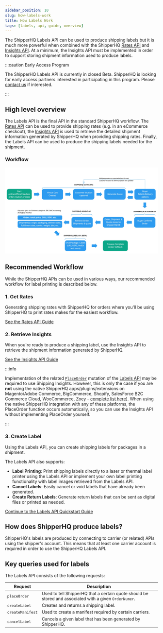 ```yaml
---
sidebar_position: 10
slug: how-labels-work
title: How Labels Work
tags: [labels, api, guide, overview]
---
```


The ShipperHQ Labels API can be used to produce shipping labels but it is much more powerful when combined with the ShipperHQ [Rates API](rates/overview.md) and [Insights API](insights/overview.md). At a minimum, the Insights API must be implemented in order to support storing shipment information used to produce labels.

:::caution Early Access Program

The ShipperHQ Labels API is currently in closed Beta. ShipperHQ is looking for early access partners interested in participating in this program.
Please [contact us](/contact) if interested.

:::

## High level overview

The Labels API is the final API in the standard ShipperHQ workflow. The [Rates API](rates/overview.md) can be used to provide shipping rates (e.g. in an eCommerce checkout), the [Insights API](insights/overview.md) is used to retrieve the detailed shipment information generated by ShipperHQ when providing shipping rates. Finally, the Labels API can be used to produce the shipping labels needed for the shipment.

### Workflow
![High Level Workflow](./complete-rate-insight-label-process.jpg)

## Recommended Workflow

While the ShipperHQ APIs can be used in various ways, our recommended workflow for label printing is described below.

### 1. Get Rates

Generating shipping rates with ShipperHQ for orders where you'll be using ShipperHQ to print rates makes for the easiest workflow.

[See the Rates API Guide <i class="fa fa-arrow-right"></i>](rates/overview.md)

### 2. Retrieve Insights

When you're ready to produce a shipping label, use the Insights API to retrieve the shipment information generated by ShipperHQ.

[See the Insights API Guide <i class="fa fa-arrow-right"></i>](insights/overview.md)

:::info

Implementation of the related [`PlaceOrder`](labels/place-order.md) mutation of the [Labels API](labels/overview.md) may be required to use Shipping Insights. However, this is only the case if you are **not** using the native ShipperHQ apps/plugins/extensions on Magento/Adobe Commerce, BigCommerce, Shopify, SalesForce B2C Commerce Cloud, WooCommerce, Zoey - [complete list here](https://shipperhq.com/pricing)). When using the native ShipperHQ integration with any of these platforms, the PlaceOrder function occurs automatically, so you can use the Insights API without implementing PlaceOrder yourself.

:::

### 3. Create Label

Using the Labels API, you can create shipping labels for packages in a shipment.

The Labels API also supports:
- **Label Printing**: Print shipping labels directly to a laser or thermal label printer using the Labels API or implement your own label printing functionality with label images retrieved from the Labels API.
- **Cancel Labels**: Easily cancel or void labels that have already been generated.
- **Create Return Labels**: Generate return labels that can be sent as digital files or printed as needed.

[Continue to the Labels API Quickstart Guide <i class="fa fa-arrow-right"></i>](quickstart.md)

## How does ShipperHQ produce labels?

ShipperHQ's labels are produced by connecting to carrier (or related) APIs using the shipper's account. This means that at least one carrier account is required in order to use the ShipperHQ Labels API.

## Key queries used for labels
The Labels API consists of the following requests:

| Request | Description         |
| ---------------------------|---------------------|
| `placeOrder` |	Used to tell ShipperHQ that a certain quote should be stored and associated with a given `OrderNumer`. |
| `createLabel` |	Creates and returns a shipping label. |
| `createManifest` |	Used to create a manifest required by certain carriers. |
| `cancelLabel` | Cancels a given label that has been generated by ShipperHQ. |
